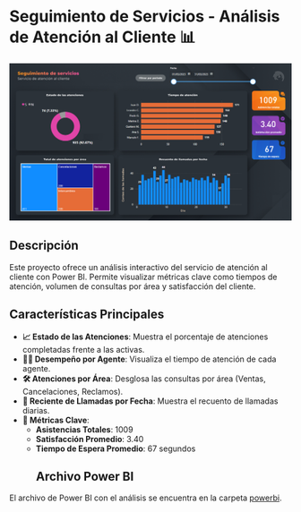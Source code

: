 # **Seguimiento de Servicios - Análisis de Atención al Cliente** 📊

![Dashboard de atención al cliente](img/Dashboard-atencion-al-cliente.png)

## **Descripción**  
Este proyecto ofrece un análisis interactivo del servicio de atención al cliente con Power BI. Permite visualizar métricas clave como tiempos de atención, volumen de consultas por área y satisfacción del cliente.

## **Características Principales**  
- **📈 Estado de las Atenciones**: Muestra el porcentaje de atenciones completadas frente a las activas.  
- **👨‍💻 Desempeño por Agente**: Visualiza el tiempo de atención de cada agente.  
- **🛠️ Atenciones por Área**: Desglosa las consultas por área (Ventas, Cancelaciones, Reclamos).  
- **📅 Reciente de Llamadas por Fecha**: Muestra el recuento de llamadas diarias.  
- **🔑 Métricas Clave**:  
  - **Asistencias Totales**: 1009  
  - **Satisfacción Promedio**: 3.40  
  - **Tiempo de Espera Promedio**: 67 segundos
    ## **Archivo Power BI**  
El archivo de Power BI con el análisis se encuentra en la carpeta [powerbi](powerbi/seguimiento_servicios.pbix).

